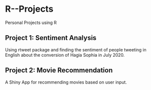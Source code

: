 # R--Projects
Personal Projects using R

## Project 1: Sentiment Analysis
Using rtweet package and finding the sentiment of people tweeting in English about the conversion of Hagia Sophia in July 2020.

## Project 2: Movie Recommendation
A Shiny App for recommending movies based on user input.
